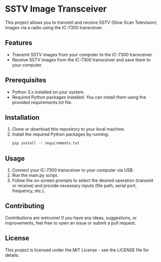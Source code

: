 # SSTV Image Transceiver

This project allows you to transmit and receive SSTV (Slow Scan Television) images via a radio using the IC-7300 transceiver.

## Features

- Transmit SSTV images from your computer to the IC-7300 transceiver.
- Receive SSTV images from the IC-7300 transceiver and save them to your computer.

## Prerequisites

- Python 3.x installed on your system.
- Required Python packages installed. You can install them using the provided requirements.txt file.

## Installation

1. Clone or download this repository to your local machine.
2. Install the required Python packages by running:
   ```bash
   pip install -r requirements.txt
   ```

## Usage

1. Connect your IC-7300 transceiver to your computer via USB.
2. Run the main.py script.
3. Follow the on-screen prompts to select the desired operation (transmit or receive) and provide necessary inputs (file path, serial port, frequency, etc.).

## Contributing

Contributions are welcome! If you have any ideas, suggestions, or improvements, feel free to open an issue or submit a pull request.

## License

This project is licensed under the MIT License - see the LICENSE file for details.
